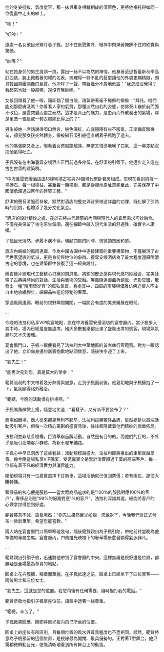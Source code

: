

他的身姿挺拔、氣度從容，那一抹與車身相輔相成的深藍色，更將他襯托得如同一位從畫中走出的紳士。

"哇！"  

"好帥！"  

遠處一名女孩目光緊盯着子楓，忍不住低聲驚呼，眼神中閃爍著掩飾不住的欣賞與驚艷。  

"帥嗎？"  

站在她身旁的男生眉頭一挑，露出一絲不以為然的神情。他身著范思哲最新秋季高訂西裝，腕上佩戴著閃耀的名表，梳理得一絲不亂的髮型讓他的外貌更顯精緻，頗具韓國男團偶像的氣質。他冷哼了一聲，帶著幾分不屑地低語："我怎麼沒覺得？看起來也就一般般嘛，還沒有我帥呢。"  

女孩回頭看了他一眼，隨即翻了個白眼，語氣帶著毫不掩飾的揶揄："拜託，咱們能別那麼膚淺嗎？你看看人家的氣質，那種淡然自若的姿態，仿佛泰山崩於前而面不改色，風雲突變而處之泰然。這才是真正的魅力，是由內而外散發出的氣場，哪是單憑一張臉或一套衣服能比得上的？"  

男生被她一席話說得啞口無言，臉色漲紅，心底隱隱有些不服氣，正準備反駁幾句，卻見那女孩突然轉身，像被磁石吸引般徑直朝着子楓跑了過去。  

他的嘴張開又合上，眼看着女孩越跑越遠，無奈又憤懣地嘆了口氣，這一幕差點沒把他氣得吐血。

子楓沒有在中海養雲安缦酒店正門前過多停留，在舒潔的引領下，他邁步走入這座古色古香的建築群。  

"中海養雲安缦酒店由13棟明清古宅與24間現代單卧套房組成。您現在看到的每一塊磚石、每一根梁柱，甚至每一顆樟樹，都是從撫州原址遷移至此，完美保存了中國傳承超過四百年的建築工藝。"  

舒潔的聲音清脆而恭敬，顯然對酒店的歷史與背景做過詳盡的功課，既化解了引路時的沉悶，也增添了幾分文化氣息。  

"酒店的設計精妙之處，在於它將古代建築的內涵與現代人的宜居需求巧妙融合。不僅完美保留了古宅原生氛圍，還在細節中融入現代生活的舒適性，確實令人讚嘆。"  

子楓目光淡然，步履不疾不徐，環顧四周的同時，微微頷首應和道。  

酒店內蜿蜒的風雨連廊，作為中國古園林中連接建築的重要構築物，不僅展現了古代世家望族的氣派，更是身份與地位的象徵。養雲安缦酒店為了最大程度還原明清古宅的意境，也在建築群中恢復了這一經典設計。  

兩百餘片經現代工藝精心打磨的銅屏風，將銅的歷史感與現代感巧妙融合，完美詮釋了古典與時尚的對話，生活與藝術的交融。屏風隨連廊曲折蜿蜒，光影交錯，散發出一種"晴雨皆從容"的恢弘氣質。身處其中，四周的寧靜與優雅仿佛迫使人不由自主地放緩腳步，細細品味這份隱秘的奢華。  

穿過風雨連廊，眼前的視野瞬間開闊，一幅開合有度的美景鋪展在眼前。

...

今晚的法拉利私享VIP晚宴地點，設在中海養雲安缦酒店的宴會廳內。當子楓步入其中時，場內已經是座無虛席，絕大多數餐桌都坐滿了盛裝出席的賓客，現場氣氛熱烈又不失優雅。  

宴會廳門口，子楓一眼便看見了法拉利大中華地區的首席執行官範賢。對方一眼認出了他，立即向身邊的嘉賓抱歉地點頭致意，隨後快步迎了上來。  

"劉先生！"  

"能再次見到您，真是莫大的榮幸！"  

範賢流利的中文帶着幾分熱情與誠意，走到子楓面前後，他親切地與子楓擁抱了一下，氣氛顯得格外融洽。  

"範總，今晚的活動很有排場啊。"  

子楓嘴角微微上揚，隨意地笑道："看樣子，又有新車要發布了？"  

商場如戰場，商人從來都是無利不起早。法拉利這類奢侈品牌，雖然總是以高端活動吸引客戶，但每一次精心籌劃的盛宴背後，往往都隱藏着他們精妙的商業佈局。  

法拉利並非慈善機構，巨資舉辦品牌活動，自然是有目的的。而他們的目的，不外乎是吸引高端客戶群體，為新車發布鋪路。  

子楓心中早已洞悉了這些套路：活動規模越盛大，法拉利即將推出的車型就越昂貴。像今晚這場私享VIP晚宴，受邀嘉賓全是累計消費超過千萬的高端客戶，每一位都有着不凡的經濟實力與消費能力。  

哪怕現場只有一位嘉賓選擇下訂新車，這場活動就已值回票價；若有兩位，那便大賺特賺。  

奢侈品的核心便是服務——當大眾商品追求的是"100%的服務對應100%的客戶"，奢侈品則是"99%的服務對應1%的客戶"。法拉利深諳其道，總能將客戶的心理拿捏得恰到好處。  

範賢笑意不減，語氣坦然："劉先生果然目光如炬，您說對了，今晚我們會正式發布一款新車型。希望您能喜歡。"  

兩人站在宴會廳門口簡單寒暄幾句，隨後範賢親自為子楓引路，帶他前往當晚為他準備的專屬坐席。宴會廳內，四周燈光映襯下的奢華場景愈發顯得氣派非凡。

...

範賢親自引領子楓，迅速將他帶到了宴會廳的中央。這裡無論是視野還是位置，都無疑是全場最為尊貴的地點。  

圓桌上花卉簇擁，精緻而華麗。在子楓抵達之前，圓桌上已經坐下了四位賓客——兩位男士和三位女士。  

"劉先生，這就是您的位置。若您稍後有任何需要，隨時撥打我的電話。"  

範賢恭敬地指引子楓至座位前，語氣中透著一絲尊重。  

"範總，辛苦了。"  

子楓微笑回應，隨即將目光投向自己所坐的位置。  

圓桌上的座位有所區別，且每個位置的風水與尊貴程度也不盡相同。顯然，範賢特意為子楓預留的這個位置，是視線最為開闊、最具優勢的。正對著T型舞台，他只需稍微轉動目光，便能清晰地看到所有舞台上的動態。  